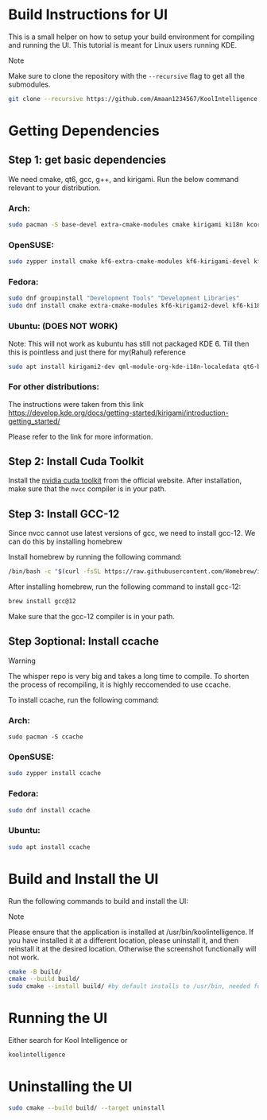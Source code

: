 # Build Instructions for UI

This is a small helper on how to setup your build environment for compiling and running the UI.
This tutorial is meant for Linux users running KDE.

> [!NOTE]
> Make sure to clone the repository with the `--recursive` flag to get all the submodules.
> 
> ```bash
> git clone --recursive https://github.com/Amaan1234567/KoolIntelligence
> ```  


# Getting Dependencies

## Step 1: get basic dependencies
We need cmake, qt6, gcc, g++, and kirigami.
Run the below command relevant to your distribution.

### Arch:
```bash
sudo pacman -S base-devel extra-cmake-modules cmake kirigami ki18n kcoreaddons breeze kiconthemes qt6-base qt6-declarative qqc2-desktop-style
```

### OpenSUSE:
```bash
sudo zypper install cmake kf6-extra-cmake-modules kf6-kirigami-devel kf6-ki18n-devel kf6-kcoreaddons-devel kf6-kiconthemes-devel qt6-base-devel qt6-declarative-devel qt6-quickcontrols2-devel kf6-qqc2-desktop-style
```

### Fedora:
```bash
sudo dnf groupinstall "Development Tools" "Development Libraries"
sudo dnf install cmake extra-cmake-modules kf6-kirigami2-devel kf6-ki18n-devel kf6-kcoreaddons-devel kf6-kiconthemes-devel qt6-qtbase-devel qt6-qtdeclarative-devel qt6-qtquickcontrols2-devel kf6-qqc2-desktop-style
```

### Ubuntu: (DOES NOT WORK)

Note: This will not work as kubuntu has still not packaged KDE 6. Till then this is pointless and just there for my(Rahul) reference
```bash
sudo apt install kirigami2-dev qml-module-org-kde-i18n-localedata qt6-base-dev libkf5iconthemes-dev qtdeclarative5-dev libkf5i18n-dev qtquickcontrols2-5-dev qml-module-org-kde-qqc2desktopstyle libkf5coreaddons-dev
```
### For other distributions:

The instructions were taken from this link
https://develop.kde.org/docs/getting-started/kirigami/introduction-getting_started/

Please refer to the link for more information.

## Step 2: Install Cuda Toolkit

Install the [nvidia cuda toolkit](https://developer.nvidia.com/cuda-downloads) from the official website.
After installation, make sure that the `nvcc` compiler is in your path.

## Step 3: Install GCC-12
Since nvcc cannot use latest versions of gcc, we need to install gcc-12.
We can do this by installing homebrew

Install homebrew by running the following command:
```bash
/bin/bash -c "$(curl -fsSL https://raw.githubusercontent.com/Homebrew/install/HEAD/install.sh)"
```

After installing homebrew, run the following command to install gcc-12:
```bash
brew install gcc@12
```

Make sure that the gcc-12 compiler is in your path.

## Step 3optional: Install ccache
> [!WARNING] 
> The whisper repo is very big and takes a long time to compile. To shorten the process of recompiling, it is highly reccomended to use ccache.

To install ccache, run the following command:
### Arch:

```
sudo pacman -S ccache
```

### OpenSUSE:

```bash
sudo zypper install ccache  
```

### Fedora:

```bash
sudo dnf install ccache
```

### Ubuntu:
```bash
sudo apt install ccache
```

# Build and Install the UI

Run the following commands to build and install the UI:

> [!NOTE]
> Please ensure that the application is installed at /usr/bin/koolintelligence. If you have installed it at a different location, please uninstall it, and then reinstall it at the desired location. Otherwise the screenshot functionally will not work.

```bash
cmake -B build/
cmake --build build/
sudo cmake --install build/ #by default installs to /usr/bin, needed for screenshot functionality
```

# Running the UI

Either search for Kool Intelligence or
```bash
koolintelligence
```

# Uninstalling the UI

```bash
sudo cmake --build build/ --target uninstall
```